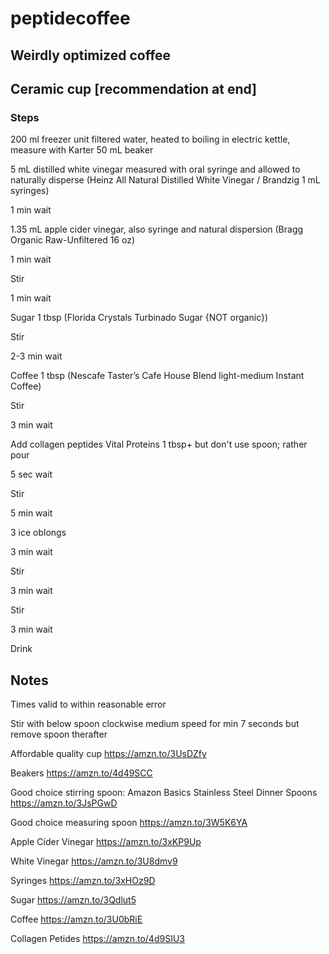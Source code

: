 # peptidecoffee

## Weirdly optimized coffee


## Ceramic cup [recommendation at end]

### Steps

200 ml freezer unit filtered water, heated to boiling in electric kettle, measure with Karter 50 mL beaker

5 mL distilled white vinegar measured with oral syringe and allowed to naturally disperse (Heinz All Natural Distilled White Vinegar / Brandzig 1 mL syringes)

1 min wait

1.35 mL apple cider vinegar, also syringe and natural dispersion (Bragg Organic Raw-Unfiltered 16 oz)

1 min wait

Stir

1 min wait

Sugar 1 tbsp (Florida Crystals Turbinado Sugar {NOT organic})

Stir

2-3 min wait

Coffee 1 tbsp (Nescafe Taster’s Cafe House Blend light-medium Instant Coffee)

Stir

3 min wait

Add collagen peptides Vital Proteins 1 tbsp+ but don't use spoon; rather pour

5 sec wait

Stir

5 min wait

3 ice oblongs

3 min wait

Stir

3 min wait

Stir

3 min wait

Drink


## Notes

Times valid to within reasonable error

Stir with below spoon clockwise medium speed for min 7 seconds but remove spoon therafter 

Affordable quality cup
https://amzn.to/3UsDZfy

Beakers
https://amzn.to/4d49SCC

Good choice stirring spoon: Amazon Basics Stainless Steel Dinner Spoons
https://amzn.to/3JsPGwD

Good choice measuring spoon
https://amzn.to/3W5K6YA

Apple Cider Vinegar
https://amzn.to/3xKP9Up

White Vinegar
https://amzn.to/3U8dmv9

Syringes
https://amzn.to/3xHOz9D

Sugar
https://amzn.to/3Qdlut5

Coffee
https://amzn.to/3U0bRiE

Collagen Petides
https://amzn.to/4d9SIU3



